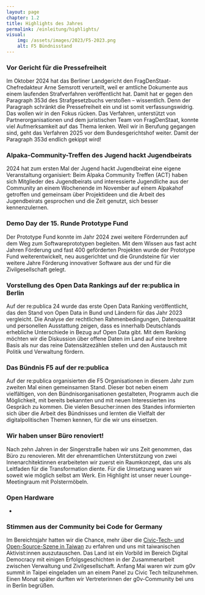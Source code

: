 ```yaml
---
layout: page
chapter: 1.2
title: Highlights des Jahres
permalink: /einleitung/highlights/
visual:
    img: /assets/images/2023/F5-2023.png
    alt: F5 Bündnisstand
---
```


### Vor Gericht für die Pressefreiheit
Im Oktober 2024 hat das Berliner Landgericht den FragDenStaat-Chefredakteur Arne Semsrott verurteilt, weil er amtliche Dokumente aus einem laufenden Strafverfahren veröffentlicht hat. Damit hat er gegen den Paragraph 353d des Strafgesetzbuchs verstoßen – wissentlich. Denn der Paragraph schränkt die Pressefreiheit ein und ist somit verfassungswidrig. Das wollen wir in den Fokus rücken. Das Verfahren, unterstützt von Partnerorganisationen und dem juristischen Team von FragDenStaat, konnte viel Aufmerksamkeit auf das Thema lenken. Weil wir in Berufung gegangen sind, geht das Verfahren 2025 vor dem Bundesgerichtshof weiter. Damit der Paragraph 353d endlich gekippt wird!

### Alpaka-Community-Treffen des Jugend hackt Jugendbeirats
2024 hat zum ersten Mal der Jugend hackt Jugendbeirat eine eigene Veranstaltung organisiert: Beim Alpaka Community Treffen (ACT) haben sich Mitglieder des Jugendbeirats und interessierte Jugendliche aus der Community an einem Wochenende im November auf einem Alpakahof getroffen und gemeinsam über Projektideen und die Arbeit des Jugendbeirats gesprochen und die Zeit genutzt, sich besser kennenzulernen.

### Demo Day der 15. Runde Prototype Fund
Der Prototype Fund konnte im Jahr 2024 zwei weitere Förderrunden auf dem Weg zum Softwareprototypen begleiten. Mit dem Wissen aus fast acht Jahren Förderung und fast 400 geförderten Projekten wurde der Prototype Fund weiterentwickelt, neu ausgerichtet und die Grundsteine für vier weitere Jahre Förderung innovativer Software aus der und für die Zivilgesellschaft gelegt.

### Vorstellung des Open Data Rankings auf der re:publica in Berlin
Auf der re:publica 24 wurde das erste Open Data Ranking veröffentlicht, das den Stand von Open Data in Bund und Ländern für das Jahr 2023 vergleicht. Die Analyse der rechtlichen Rahmenbedingungen, Datenqualität und personellen Ausstattung zeigen, dass es innerhalb Deutschlands erhebliche Unterschiede in Bezug auf Open Data gibt. Mit dem Ranking möchten wir die Diskussion über offene Daten im Land auf eine breitere Basis als nur das reine Datensätzezählen stellen und den Austausch mit Politik und Verwaltung fördern.

### Das Bündnis F5 auf der re:publica
Auf der re:publica organisierten die F5 Organisationen in diesem Jahr zum zweiten Mal einen gemeinsamen Stand. Dieser bot neben einem vielfältigen, von den Bündnisorganisationen gestalteten, Programm auch die Möglichkeit, mit bereits bekannten und mit neuen Interessierten ins Gespräch zu kommen. Die vielen Besucher:innen des Standes informierten sich über die Arbeit des Bündnisses und lernten die Vielfalt der digitalpolitischen Themen kennen, für die wir uns einsetzen.

### Wir haben unser Büro renoviert!
Nach zehn Jahren in der Singerstraße haben wir uns Zeit genommen, das Büro zu renovieren. Mit der ehrenamtlichen Unterstützung von zwei Innenarchitektinnen erarbeiteten wir zuerst ein Raumkonzept, das uns als Leitfaden für die Transformation diente. Für die Umsetzung waren wir soweit wie möglich selbst am Werk. Ein Highlight ist unser neuer Lounge-Meetingraum mit Polstermöbeln.

### Open Hardware
-

### Stimmen aus der Community bei Code for Germany
Im Bereichtsjahr hatten wir die Chance, mehr über die [Civic-Tech- und Open-Source-Szene in Taiwan](https://okfn.de/blog/2024/06/von-taipei-nach-berlin-wie-civic-tech-in-taiwan-zur-digitalen-demokratie-inspiriert/) zu erfahren und uns mit taiwanischen Aktivist:innen auszutauschen. Das Land ist ein Vorbild im Bereich Digital Democracy mit einigen Erfolgsgeschichten in der Zusammenarbeit zwischen Verwaltung und Zivilgesellschaft. Anfang Mai waren wir zum g0v summit in Taipei eingeladen um an einem Panel zu Civic Tech teilzunehmen. Einen Monat später durften wir Vertreterinnen der g0v-Community bei uns in Berlin begrüßen.
